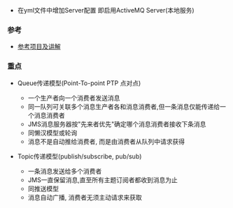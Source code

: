 
- 在yml文件中增加Server配置 即启用ActiveMQ Server(本地服务)

### 参考
- [参考项目及讲解](https://github.com/timebusker/spring-boot/blob/master/spring-boot-18-MQ/README.md)

### 重点

- Queue传递模型(Point-To-point PTP 点对点)
    - 一个生产者向一个消费者发送消息
    - 同一队列可关联多个消息生产者各和消息消费者,但一条消息仅能传递给一个消息消费者
    - JMS消息服务器按"先来者优先"确定哪个消息消费者接收下条消息
    - 同懒汉模型或轮询
    - 消息不是自动推给消费者, 而是由消费者从队列中请求获得
  
- Topic传递模型(publish/subscribe, pub/sub)
    - 一条消息发送给多个消费者
    - JMS一直保留消息,直至所有主题订阅者都收到消息为止
    - 同推送模型
    - 消息自动广播, 消费者无须主动请求来获取
    
    
    
    